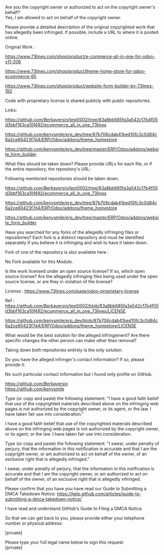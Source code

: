 Are you the copyright owner or authorized to act on the copyright owner's behalf?  
Yes, I am allowed to act on behalf of the copyright owner.

Please provide a detailed description of the original copyrighted work that has allegedly been infringed. If possible, include a URL to where it is posted online.

Original Work :

https://www.73lines.com/shop/product/e-commerce-all-in-one-for-odoo-v11-208

https://www.73lines.com/shop/product/theme-home-store-for-odoo-ecommerce-65

https://www.73lines.com/shop/product/website-form-builder-by-73lines-192

Code with proprietary license is shared publicly with public repositories.

Links:

https://github.com/Berkayersin/test0002/tree/83a8bb685fa3a542c17b4f05d3bbf163ca10f492/ecommerce_all_in_one_73lines

https://github.com/kenysmile/erp_dev/tree/87b706cdab41bed10fc3c0d84c6a2ce80423f7d4/ERP/Odoo/addons/theme_homestore

https://github.com/kenysmile/erp_dev/tree/master/ERP/Odoo/addons/website_form_builder

What files should be taken down? Please provide URLs for each file, or if the entire repository, the repository's URL:

Following mentioned repositories should be taken down.

https://github.com/Berkayersin/test0002/tree/83a8bb685fa3a542c17b4f05d3bbf163ca10f492/ecommerce_all_in_one_73lines

https://github.com/kenysmile/erp_dev/tree/87b706cdab41bed10fc3c0d84c6a2ce80423f7d4/ERP/Odoo/addons/theme_homestore

https://github.com/kenysmile/erp_dev/tree/master/ERP/Odoo/addons/website_form_builder

Have you searched for any forks of the allegedly infringing files or repositories? Each fork is a distinct repository and must be identified separately if you believe it is infringing and wish to have it taken down.

Fork of one of the repository is also available here :

No Fork available for this Module.

Is the work licensed under an open source license? If so, which open source license? Are the allegedly infringing files being used under the open source license, or are they in violation of the license?

License : https://www.73lines.com/page/odoo-proprietary-license

Ref :
https://github.com/Berkayersin/test0002/blob/83a8bb685fa3a542c17b4f05d3bbf163ca10f492/ecommerce_all_in_one_73lines/LICENSE

https://github.com/kenysmile/erp_dev/blob/87b706cdab41bed10fc3c0d84c6a2ce80423f7d4/ERP/Odoo/addons/theme_homestore/LICENSE

What would be the best solution for the alleged infringement? Are there specific changes the other person can make other than removal?

Taking down both repositories entirely is the only solution.

Do you have the alleged infringer's contact information? If so, please provide it:

No such particular contact information but i found only profile on GitHub.

https://github.com/Berkayersin  
https://github.com/kenysmile

Type (or copy and paste) the following statement: "I have a good faith belief that use of the copyrighted materials described above on the infringing web pages is not authorized by the copyright owner, or its agent, or the law. I have taken fair use into consideration."

I have a good faith belief that use of the copyrighted materials described above on the infringing web pages is not authorized by the copyright owner, or its agent, or the law. I have taken fair use into consideration.

Type (or copy and paste) the following statement: "I swear, under penalty of perjury, that the information in this notification is accurate and that I am the copyright owner, or am authorized to act on behalf of the owner, of an exclusive right that is allegedly infringed."

I swear, under penalty of perjury, that the information in this notification is accurate and that I am the copyright owner, or am authorized to act on behalf of the owner, of an exclusive right that is allegedly infringed.

Please confirm that you have you have read our Guide to Submitting a DMCA Takedown Notice: https://help.github.com/articles/guide-to-submitting-a-dmca-takedown-notice/

I have read and understand GitHub's Guide to Filing a DMCA Notice.

So that we can get back to you, please provide either your telephone number or physical address:

[private]

Please type your full legal name below to sign this request:  
[private]
